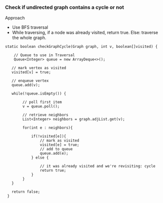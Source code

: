 ### Check if undirected graph contains a cycle or not

Approach
- Use BFS traversal
- While traversing, if a node was already visited, return true. Else: traverse the whole graph.

````
static boolean checkGraphCycle(Graph graph, int v, boolean[]visited) {
    
    // Queue to use in Traversal
    Queue<Integer> queue = new ArrayDeque<>();
    
   // mark vertex as visited
   visited[v] = true;
   
   // enqueue vertex
   queue.add(v);
   
   while(!queue.isEmpty()) {
        
        // poll first item
        v = queue.poll();
        
        // retrieve neighbors
        List<Integer> neighbors = graph.adjList.get(v);
        
        for(int e : neighbors){
            
            if(!visited[e]){
                // mark as visited
                visited[e] = true;
                // add to queue
                queue.add(e);
            } else {
                
                // it was already visited and we're revisiting: cycle
                return true;
            }
        }
   }
   
   return false;
 }
````